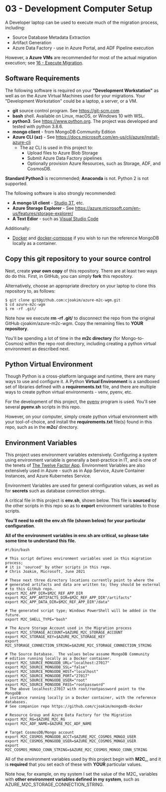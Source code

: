 # 03 - Development Computer Setup

A Developer laptop can be used to execute much of the migration process, including:

- Source Database Metadata Extraction
- Artifact Generation
- Azure Data Factory - use in Azure Portal, and ADF Pipeline execution

However, a **Azure VMs** are recommended for most of the actual migration execution;
see [16 - Execute Migration](16_execute_migration.md).

## Software Requirements

The following software is required on your **"Development Workstation"**
as well as on the Azure Virtual Machines used for your migrations.
Your "Development Workstation" could be a laptop, a server, or a VM.

- **git** source control program.  See https://git-scm.com 
- **bash** shell.  Available on Linux, macOS, or Windows 10 with WSL.
- **python3**.  See https://www.python.org.  The project was developed and tested with python 3.8.6.
- **mongo client** - from MongoDB Community Edition
- **Azure CLI (az)** - See https://docs.microsoft.com/en-us/cli/azure/install-azure-cli
  - The az CLI is used in this project to:
    - Upload files to Azure Blob Storage
    - Submit Azure Data Factory pipelines
    - Optionally provision Azure Resources, such as Storage, ADF, and CosmosDB.

**Standard Python3** is recommended; **Anaconda** is not.  Python 2 is not supported.

The following software is also strongly recommended:
- **A mongo UI client** - [Studio 3T](https://studio3t.com), etc.
- **Azure Storage Explorer** - See https://azure.microsoft.com/en-us/features/storage-explorer/
- **A Text Edior** - such as [Visual Studio Code](https://code.visualstudio.com)

Additionally:
- [Docker](https://www.docker.com/products/docker-desktop) and 
[docker-compose](https://docs.docker.com/compose/install/) 
if you wish to run the reference MongoDB locally as a container.

## Copy this git repository to your source control 

Next, create **your own copy** of this repository.  There are at least two ways do
do this.  First, in GitHub, you can simply **fork** this repository.

Alternatively, choose an appropriate directory on your laptop to clone this repository to,
as follows:

```
$ git clone git@github.com:cjoakim/azure-m2c-wgm.git
$ cd azure-m2c-wgm
$ rm -rf .git/
```

Note how we execute **rm -rf .git/** to disconnect the repo from the original GitHub
cjoakim/azure-m2c-wgm.  Copy the remaining files to **YOUR repository**.

You'll be spending a lot of time in the **m2c directory** (for Mongo-to-Cosmos) within
the repo root directory, including creating a python virtual environment as described next.

## Python Virtual Environment

Though Python is a cross-platform language and runtime, there are many ways to
use and configure it.  A Python **Virtual Environment** is a sandboxed set of libraries
defined with a **requirements.txt** file, and there are multiple ways to create 
python virtual environments - venv, pyenv, etc.

For the development of this project, the [pyenv](https://github.com/pyenv/pyenv) program
is used.  You'll see several **pyenv.sh** scripts in this repo.

However, on your computer, simply create python virtual environment with your tool-of-choice,
and install the **requirements.txt** file(s) found in this repo, such as in the **m2c/** directory.

## Environment Variables

This project uses environment variables extensively.  Configuring a system using environment 
variable is generally a best-practice in IT, and is one of the tenets of 
[The Twelve Factor App](https://12factor.net).  Environment Variables are also extensively
used in Azure - such as in App Service, Azure Container Instances, and Azure Kubernetes Service.

Environment Variables are used for general configuration values, as well as for **secrets**
such as database connection strings.

A critical file in this project is **env.sh**, shown below.  This file is **sourced** by
the other scripts in this repo so as to **export** environment variables to those scripts.

**You'll need to edit the env.sh file (shown below) for your particular configuration**. 

**All of the environment variables in env.sh are critical, so please take some time to understand this file.**

```
#!/bin/bash

# This script defines environment variables used in this migration process;
# it is 'sourced' by other scripts in this repo.
# Chris Joakim, Microsoft, June 2021

# These next three directory locations currently point to where the 
# generated artifacts and data are written to; they should be external
# to this GitHub repo.
export M2C_APP_DIR=$M2C_REF_APP_DIR
export M2C_APP_ARTIFACTS_DIR=$M2C_REF_APP_DIR"/artifacts"
export M2C_APP_DATA_DIR=$M2C_REF_APP_DIR"/data"

# The generated script type; Windows PowerShell will be added in the future.
export M2C_SHELL_TYPE="bash"

# The Azure Storage Account used in the Migration process
export M2C_STORAGE_ACCOUNT=$AZURE_M2C_STORAGE_ACCOUNT
export M2C_STORAGE_KEY=$AZURE_M2C_STORAGE_KEY
export M2C_STORAGE_CONNECTION_STRING=$AZURE_M2C_STORAGE_CONNECTION_STRING

# The Source Database.  The values below assume MongoDB Community
# edition running locally as a Docker container.
export M2C_SOURCE_MONGODB_URL="localhost:27017"
export M2C_SOURCE_MONGODB_SSL="false"
export M2C_SOURCE_MONGODB_HOST="localhost"
export M2C_SOURCE_MONGODB_PORT="27017"
export M2C_SOURCE_MONGODB_USER="root"
export M2C_SOURCE_MONGODB_PASS="rootpassword"
# The above localhost:27017 with root/rootpassword point to the MongoDB
# instance running locally in a Docker container, with the reference databases.
# See companion repo https://github.com/cjoakim/mongodb-docker

# Resource Group and Azure Data Factory for the Migration
export M2C_RG=$AZURE_M2C_RG
export M2C_ADF_NAME=$AZURE_M2C_ADF_NAME

# Target CosmosDB/Mongo account
export M2C_COSMOS_MONGODB_ACCT=$AZURE_M2C_COSMOS_MONGO_USER
export M2C_COSMOS_MONGODB_USER=$AZURE_M2C_COSMOS_MONGO_USER
export M2C_COSMOS_MONGO_CONN_STRING=$AZURE_M2C_COSMOS_MONGO_CONN_STRING
```

All of the environment variables used by this project begin with **M2C_**, and it
is **required** that you set each of these with **YOUR** particular values.

Note how, for example, on my system I set the value of the M2C_ variables
with **other environment variables defined in my system**, such as 
AZURE_M2C_STORAGE_CONNECTION_STRING.
